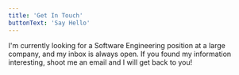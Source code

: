 ```yaml
---
title: 'Get In Touch'
buttonText: 'Say Hello'
---
```


I'm currently looking for a Software Engineering position at a large company, and my inbox is always open. If you found my information interesting, shoot me an email and I will get back to you!
